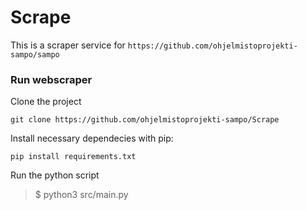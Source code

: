 # Scrape
This is a scraper service for `https://github.com/ohjelmistoprojekti-sampo/sampo`
### Run webscraper
Clone the project

`git clone https://github.com/ohjelmistoprojekti-sampo/Scrape`

Install necessary dependecies with pip:

`pip install requirements.txt`
  
Run the python script
  > $ python3 src/main.py
